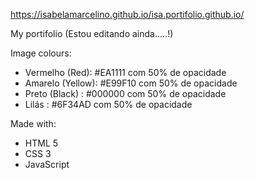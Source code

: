 https://isabelamarcelino.github.io/isa.portifolio.github.io/

My portifolio (Estou editando ainda.....!)

Image colours:

  - Vermelho (Red): #EA1111 com 50% de opacidade 
  - Amarelo (Yellow): #E99F10 com 50% de opacidade 
  - Preto (Black) : #000000 com 50% de opacidade 
  - Lilás : #6F34AD com 50% de opacidade
  
Made with:
  - HTML 5
  - CSS 3
  - JavaScript

